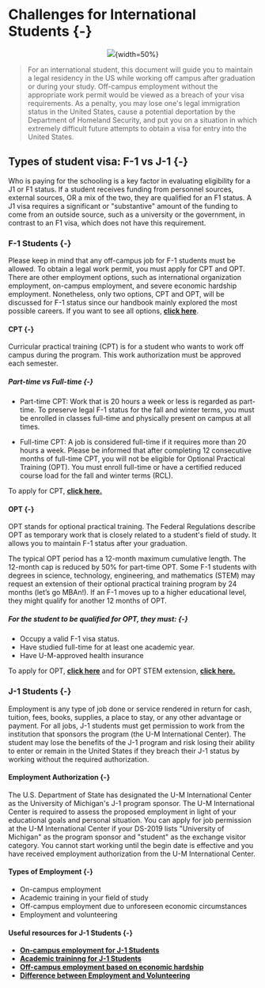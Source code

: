 # Challenges for International Students {-}

<center>

![](/Users/apple/Documents/RProject/MBAn_Career_Handbook/Images/UMIC.jpg){width=50%}

</center>

> For an international student, this document will guide you to maintain a legal residency in the US while working off campus after graduation or during your study. Off-campus employment without the appropriate work permit would be viewed as a breach of your visa requirements. As a penalty, you may lose one's legal immigration status in the United States, cause a potential deportation by the Department of Homeland Security, and put you on a situation in which extremely difficult future attempts to obtain a visa for entry into the United States.

## Types of student visa: F-1 vs J-1 {-}
Who is paying for the schooling is a key factor in evaluating eligibility for a J1 or F1 status. If a student receives funding from personnel sources, external sources, OR a mix of the two, they are qualified for an F1 status. A J1 visa requires a significant or "substantive" amount of the funding to come from an outside source, such as a university or the government, in contrast to an F1 visa, which does not have this requirement.

### F-1 Students {-}
Please keep in mind that any off-campus job for F-1 students must be allowed. To obtain a legal work permit, you must apply for CPT and OPT. There are other employment options, such as international organization employment, on-campus employment, and severe economic hardship employment. Nonetheless, only two options, CPT and OPT, will be discussed for F-1 status since our handbook mainly explored the most possible careers. If you want to see all options, [__click here__](https://internationalcenter.umich.edu/students/f1-students/employment-options).

#### CPT {-}

Curricular practical training (CPT) is for a student who wants to work off campus during the program. This work authorization must be approved each semester. 

##### Part-time vs Full-time {-}
+ Part-time CPT: 
Work that is 20 hours a week or less is regarded as part-time. To preserve legal F-1 status for the fall and winter terms, you must be enrolled in classes full-time and physically present on campus at all times. 

+ Full-time CPT: 
A job is considered full-time if it requires more than 20 hours a week. Please be informed that after completing 12 consecutive months of full-time CPT, you will not be eligible for Optional Practical Training (OPT). You must enroll full-time or have a certified reduced course load for the fall and winter terms (RCL).


To apply for CPT, [__click here.__](https://internationalcenter.umich.edu/students/f1-students/cpt)

#### OPT {-}

OPT stands for optional practical training. The Federal Regulations describe OPT as temporary work that is closely related to a student's field of study. It allows you to maintain F-1 status after your graduation.

The typical OPT period has a 12-month maximum cumulative length. The 12-month cap is reduced by 50% for part-time OPT. Some F-1 students with degrees in science, technology, engineering, and mathematics (STEM) may request an extension of their optional practical training program by 24 months (let’s go MBAn!). If an F-1 moves up to a higher educational level, they might qualify for another 12 months of OPT. 

##### For the student to be qualified for OPT, they must: {-}
+ Occupy a valid F-1 visa status. 
+ Have studied full-time for at least one academic year. 
+ Have U-M-approved health insurance


To apply for OPT, [__click here__](https://internationalcenter.umich.edu/students/f1-students/apply-opt)
and for OPT STEM extension, [__click here.__](https://internationalcenter.umich.edu/students/f1-students/stem-extend)

### J-1 Students {-}
Employment is any type of job done or service rendered in return for cash, tuition, fees, books, supplies, a place to stay, or any other advantage or payment. For all jobs, J-1 students must get permission to work from the institution that sponsors the program (the U-M International Center). The student may lose the benefits of the J-1 program and risk losing their ability to enter or remain in the United States if they breach their J-1 status by working without the required authorization.

#### Employment Authorization {-}
The U.S. Department of State has designated the U-M International Center as the University of Michigan's J-1 program sponsor. The U-M International Center is required to assess the proposed employment in light of your educational goals and personal situation. You can apply for job permission at the U-M International Center if your DS-2019 lists "University of Michigan" as the program sponsor and "student" as the exchange visitor category. You cannot start working until the begin date is effective and you have received employment authorization from the U-M International Center.

#### Types of Employment {-}
+ On-campus employment
+ Academic training in your field of study
+ Off-campus employment due to unforeseen economic circumstances
+ Employment and volunteering

#### Useful resources for J-1 Students {-}
+ [__On-campus employment for J-1 Students__](https://internationalcenter.umich.edu/students/campus-employment)
+ [__Academic traininng for J-1 Students__](https://internationalcenter.umich.edu/students/j1-students/academic-training)
+ [__Off-campus employment based on economic hardship__](https://internationalcenter.umich.edu/students/j1-students/campus-employment-based-economic-hardship)
+ [__Difference between Employment and Volunteering__](https://internationalcenter.umich.edu/students/employment-volunteer)
